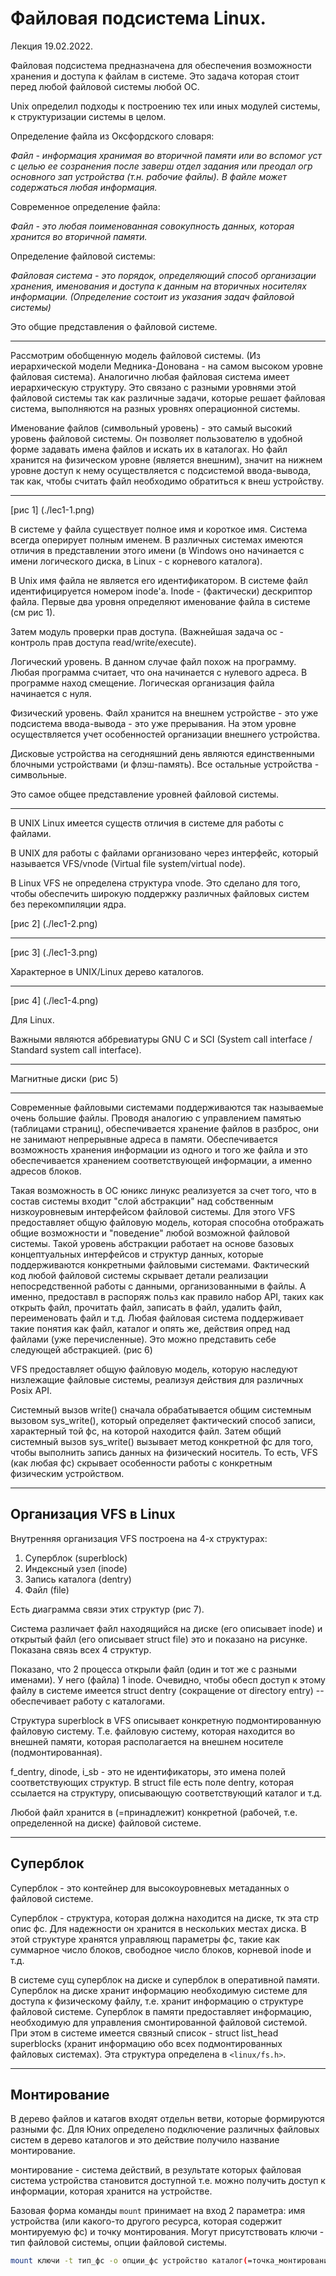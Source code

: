 # Файловая подсистема Linux.

Лекция 19.02.2022.

Файловая подсистема предназначена для обеспечения возможности хранения и доступа к файлам в системе. Это задача которая стоит перед любой файловой системы любой ОС.

Unix определил подходы к построению тех или иных модулей системы, к структуризации системы в целом.

Определение файла из Оксфордского словаря:

*Файл - информация хранимая во вторичной памяти или во вспомог уст с целью ее созранения после заверш отдел задания или преодал огр основного зап устройства (т.н. рабочие файлы). В файле может содержаться любая информация.*

Современное определение файла:

*Файл - это любая поименованная совокупность данных, которая хранится во вторичной памяти.*

Определение файловой системы:

*Файловая система - это порядок, определяющий способ организации хранения, именования и доступа к данным на вторичных носителях информации. (Определение состоит из указания задач файловой системы)*

Это общие представления о файловой системе.

---

Рассмотрим обобщенную модель файловой системы. (Из иерархической модели Медника-Донована - на самом высоком уровне файловая система). Аналогично любая файловая система имеет иерархическую структуру. Это связано с разными уровнями этой файловой системы так как различные задачи, которые решает файловая система, выполняются на разных уровнях операционной системы.

Именование файлов (символьный уровень) - это самый высокий уровень файловой системы. Он позволяет пользователю в удобной форме задавать имена файлов и искать их в каталогах. Но файл хранится на физическом уровне (является внешним), значит на нижнем уровне доступ к нему осуществляется с подсистемой ввода-вывода, так как, чтобы считать файл необходимо обратиться к внеш устройству.

---

[рис 1] (./lec1-1.png)

В системе у файла существует полное имя и короткое имя. Система всегда оперирует полным именем. В различных системах имеются отличия в представлении этого имени (в Windows оно начинается с имени логического диска, в Linux - с корневого каталога).

В Unix имя файла не является его идентификатором. В системе файл идентифицируется номером inode'а. Inode - (фактически) дескриптор файла. Первые два уровня определяют именование файла в системе (см рис 1).

Затем модуль проверки прав доступа. (Важнейшая задача ос - контроль прав доступа read/write/execute).

Логический уровень. В данном случае файл похож на программу. Любая программа считает, что она начинается с нулевого адреса. В программе наход смещение. Логическая организация файла начинается с нуля.

Физический уровень. Файл хранится на внешнем устройстве - это уже подсистема ввода-вывода - это уже прерывания. На этом уровне осуществляется учет особенностей организации внешнего устройства.

Дисковые устройства на сегодняшний день являются единственными блочными устройствами (и флэш-память). Все остальные устройства - символьные.

Это самое общее представление уровней файловой системы.

---

В UNIX Linux имеется существ отличия в системе для работы с файлами.

В UNIX для работы с файлами организовано через интерфейс, который называется VFS/vnode (Virtual file system/virtual node).

В Linux VFS не определена структура vnode. Это сделано для того, чтобы обеспечить широкую поддержку различных файловых систем без перекомпиляции ядра.

[рис 2] (./lec1-2.png)

---

[рис 3] (./lec1-3.png)

Характерное в UNIX/Linux дерево каталогов.

---

[рис 4] (./lec1-4.png)

Для Linux.

Важными являются аббревиатуры GNU C и SCI (System call interface / Standard system call interface).

---

Магнитные диски (рис 5)

---

Современные файловыми системами поддерживаются так называемые очень большие файлы. Проводя аналогию с управлением памятью (таблицами страниц), обеспечивается хранение файлов в разброс, они не занимают непрерывные адреса в памяти. Обеспечивается возможность хранения информации из одного и того же файла и это обеспечивается хранением соответствующей информации, а именно адресов блоков.

Такая возможность в ОС юникс линукс реализуется за счет того, что в состав системы входит "слой абстракции" над собственным низкоуровневым интерфейсом файловой системы. Для этого VFS предоставляет общую файловую модель, которая способна отображать общие возможности и "поведение" любой возможной файловой системы. Такой уровень абстракции работает на основе базовых концептуальных интерфейсов и структур данных, которые поддерживаются конкретными файловыми системами. Фактический код любой файловой системы скрывает детали реализации непосредственной работы с данными, организованными в файлы. А именно, предоставл в распоряж польз как правило набор API, таких как открыть файл, прочитать файл, записать в файл, удалить файл, переименовать файл и т.д. Любая файловая система поддерживает такие понятия как файл, каталог и опять же, действия опред над файлами (уже перечисленные). Это можно представить себе следующей абстракцией. (рис 6)

VFS предоставляет общую файловую модель, которую наследуют низлежащие файловые системы, реализуя действия для различных Posix API.

Системный вызов write() сначала обрабатывается общим системным вызовом sys_write(), который определяет фактический способ записи, характерный той фс, на которой находится файл. Затем общий системный вызов sys_write() вызывает метод конкретной фс для того, чтобы выполнить запись данных на физический носитель. То есть, VFS (как любая фс) скрывает особенности работы с конкретным физическим устройством.

---

## Организация VFS в Linux

Внутренняя организация VFS построена на 4-х структурах:

1. Суперблок (superblock)
2. Индексный узел (inode)
3. Запись каталога (dentry)
4. Файл (file)

Есть диаграмма связи этих структур (рис 7).

Система различает файл находящийся на диске (его описывает inode) и открытый файл (его описывает struct file) это и показано на рисунке. Показана связь всех 4 структур.

Показано, что 2 процесса открыли файл (один и тот же с разными именами). У него (файла) 1 inode. Очевидно, чтобы обесп доступ к этому файлу в системе имеется struct dentry (сокращение от directory entry) -- обеспечивает работу с каталогами.

Структура superblock в VFS описывает конкретную подмонтированную файловую систему. Т.е. файловую систему, которая находится во внешней памяти, которая располагается на внешнем носителе (подмонтированная).

f_dentry, dinode, i_sb - это не идентификаторы, это имена полей соответствующих структур. В struct file есть поле dentry, которая ссылается на структуру, описывающую соответствующий каталог и т.д.

Любой файл хранится в (=принадлежит) конкретной (рабочей, т.е. определенной на диске) файловой системе.

---

## Суперблок

Суперблок - это контейнер для высокоуровневых метаданных о файловой системе.

Суперблок - структура, которая должна находится на диске, тк эта стр опис фс. Для надежности он хранится в нескольких местах диска. В этой структуре хранятся управляющ параметры фс, такие как суммарное число блоков, свободное число блоков, корневой inode и т.д.

В системе сущ суперблок на диске и суперблок в оперативной памяти. Суперблок на диске хранит информацию необходимую системе для доступа к физическому файлу, т.е. хранит информацию о структуре файловой системе. Суперблок в памяти предоставляет информацию, необходимую для управления смонтированной файловой системой. При этом в системе имеется связный список - struct list_head superblocks (хранит информацию обо всех подмонтированных файловых системах). Эта структура определена в `<linux/fs.h>`.

---

## Монтирование

В дерево файлов и катагов входят отдельн ветви, которые формируются разными фс. Для Юних определено подключение различных файловых систем в дерево каталогов и это действие получило название монтирование.

монтирование - система действий, в результате которых файловая система устройства становится доступной т.е. можно получить доступ к информации, которая хранится на устройстве.

Базовая форма команды `mount` принимает на вход 2 параметра: имя устройства (или какого-то другого ресурса, которая содержит монтируемую фс) и точку монтирования. Могут присутствовать ключи - тип файловой системы, опции файловой системы.

```bash
mount ключи -t тип_фс -o опции_фс устройство каталог(=точка_монтирования)
```
